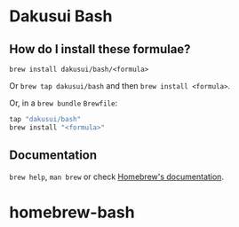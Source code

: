 # Dakusui Bash

## How do I install these formulae?

`brew install dakusui/bash/<formula>`

Or `brew tap dakusui/bash` and then `brew install <formula>`.

Or, in a `brew bundle` `Brewfile`:

```ruby
tap "dakusui/bash"
brew install "<formula>"
```

## Documentation

`brew help`, `man brew` or check [Homebrew's documentation](https://docs.brew.sh).
# homebrew-bash
